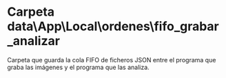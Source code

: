 # Carpeta data\\App\\Local\\ordenes\\fifo\_grabar\_analizar

Carpeta que guarda la cola FIFO de ficheros JSON entre el programa que graba las imágenes y el programa que las analiza.

